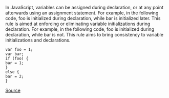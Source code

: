 In JavaScript, variables can be assigned during declaration, or at any point afterwards using an assignment statement. For example, in the following code, foo is initialized during declaration, while bar is initialized later.
This rule is aimed at enforcing or eliminating variable initializations during declaration. For example, in the following code, foo is initialized during declaration, while bar is not.
This rule aims to bring consistency to variable initializations and declarations.

```
var foo = 1;
var bar;
if (foo) {
bar = 1;
}
else {
bar = 2;
}

```

[Source](http://eslint.org/docs/rules/init-declarations)
